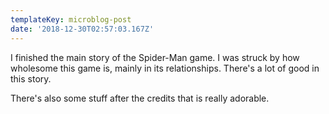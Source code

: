 ```yaml
---
templateKey: microblog-post
date: '2018-12-30T02:57:03.167Z'
---
```


I finished the main story of the Spider-Man game. I was struck by how wholesome this game is, mainly in its relationships. There's a lot of good in this story.

There's also some stuff after the credits that is really adorable.

